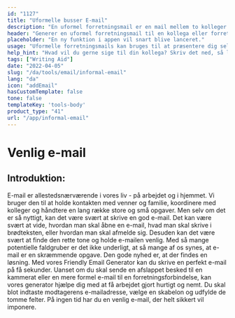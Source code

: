 ```yaml
---
id: "1127"
title: "Uformelle busser E-mail"
description: "En uformel forretningsmail er en mail mellem to kolleger eller forretningspartnere, som ikke er alt for formel. Det er en måde at opbygge et forhold og etablere en relation med den person, du sender en mail til."
header: "Generer en uformel forretningsmail til en kollega eller forretningspartner."
placeholder: "En ny funktion i appen vil snart blive lanceret."
usage: "Uformelle forretningsmails kan bruges til at præsentere dig selv for en ny kollega eller forretningspartner, og de kan også bruges til at opbygge et forhold til en person, du allerede har mødt."
help_hint: "Hvad vil du gerne sige til din kollega? Skriv det ned, så laver vi det om til en uformel forretningsmail."
tags: ["Writing Aid"]
date: "2022-04-05"
slug: "/da/tools/email/informal-email"
lang: "da"
icon: "addEmail"
hasCustomTemplate: false
tone: false
templateKey: 'tools-body'
product_type: "41"
url: "/app/informal-email"
---
```


# Venlig e-mail

## Introduktion:

E-mail er allestedsnærværende i vores liv - på arbejdet og i hjemmet. Vi bruger den til at holde kontakten med venner og familie, koordinere med kolleger og håndtere en lang række store og små opgaver. Men selv om det er så nyttigt, kan det være svært at skrive en god e-mail. Det kan være svært at vide, hvordan man skal åbne en e-mail, hvad man skal skrive i brødteksten, eller hvordan man skal afmelde sig. Desuden kan det være svært at finde den rette tone og holde e-mailen venlig. Med så mange potentielle faldgruber er det ikke underligt, at så mange af os synes, at e-mail er en skræmmende opgave. Den gode nyhed er, at der findes en løsning. Med vores Friendly Email Generator kan du skrive en perfekt e-mail på få sekunder. Uanset om du skal sende en afslappet besked til en kammerat eller en mere formel e-mail til en forretningsforbindelse, kan vores generator hjælpe dig med at få arbejdet gjort hurtigt og nemt. Du skal blot indtaste modtagerens e-mailadresse, vælge en skabelon og udfylde de tomme felter. På ingen tid har du en venlig e-mail, der helt sikkert vil imponere.
